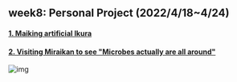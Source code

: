## week8: Personal Project (2022/4/18~4/24)

####  [1. Maiking artificial Ikura](1/1.md)

####  [2. Visiting Miraikan to see "Microbes actually are all around"](2/2.md)


<img alt="img" src="images/BHA0414-1.jpg">
